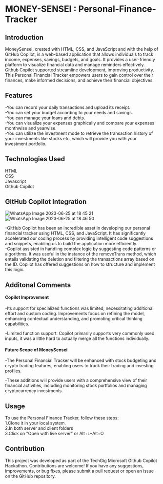 # MONEY-SENSEI : Personal-Finance-Tracker

## Introduction
MoneySensei, created with HTML, CSS, and JavaScript and with the help of GitHub Copilot, is a web-based application that allows individuals to track income, expenses, savings, budgets, and goals. It provides a user-friendly platform to visualize financial data and manage reminders effectively. </br>
Github Copilot supported streamline development, improving productivity. This Personal Financial Tracker empowers users to gain control over their finances, make informed decisions, and achieve their financial objectives.</br>


## Features
-You can record your daily transactions and upload its receipt.<br/>
-You can set your budget according to your needs and savings.<br/>
-You can manage your loans and debts.<br/>
-You can visualize your expenses graphically and compare your expenses monthwise and yearwise.<br/>
-You can utilize the investment mode to retrieve the transaction history of your investments like stocks etc, which will provide you with your investment portfolio.<br/>


## Technologies Used
HTML<br/>
CSS<br/>
Javascript<br/>
Github Copilot</br>

## GitHub Copilot Integration

![WhatsApp Image 2023-06-25 at 18 45 21](https://github.com/Arpita83/FinanceTracker/assets/91597725/1b99031c-ca45-41fb-a55a-6884c2b6c583)
![WhatsApp Image 2023-06-25 at 18 46 50](https://github.com/Arpita83/FinanceTracker/assets/91597725/bf05b864-3ac1-4aaa-9e01-2b8e2a06b2e4)

-GitHub Copilot has been an incredible asset in developing our personal financial tracker using HTML, CSS, and JavaScript. It has significantly accelerated our coding process by providing intelligent code suggestions and snippets, enabling us to build the application more efficiently.</br>
-Copilot assisted in handling complex logic by suggesting code patterns or algorithms. It was useful in the instance of the removeTrans method, which entails validating the deletion and filtering the transactions array based on the ID. Copilot has offered suggestions on how to structure and implement this logic.</br>

## Additonal Comments
#### Copilot Improvement
-Its support for specialized functions was limited, necessitating additional effort and custom coding. Improvements focus on refining the model, enhancing contextual understanding, and promoting critical thinking capabilities.</br>

-Limited function support: Copilot primarily supports very commonly used inputs, it was a little hard to actually merge all the functions individually.</br>

#### Future Scope of MoneySensei
-The Personal Financial Tracker will be enhanced with stock budgeting and crypto trading features, enabling users to track their trading and investing profiles.</br>

-These additions will provide users with a comprehensive view of their financial activities, including monitoring stock portfolios and managing cryptocurrency investments.</br>

## Usage
To use the Personal Finance Tracker, follow these steps:</br>
1.Clone it in your local system.<br/>
2.In both server and client folders<br/>
3.Click on "Open with live server" or Alt+L+Alt+O<br/>

## Contribution
This project was developed as part of the TechGig Microsoft Github Copilot Hackathon. Contributions are welcome! If you have any suggestions, improvements, or bug fixes, please submit a pull request or open an issue on the GitHub repository.

